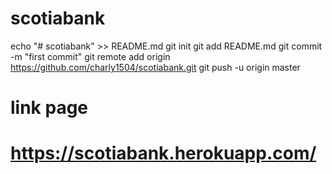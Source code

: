 # scotiabank
echo "# scotiabank" >> README.md
git init
git add README.md
git commit -m "first commit"
git remote add origin https://github.com/charly1504/scotiabank.git
git push -u origin master

# link page
# https://scotiabank.herokuapp.com/
